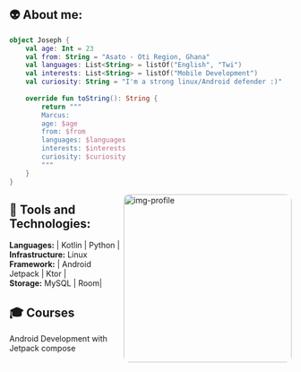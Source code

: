 👽 About me: 
---

```Kotlin
object Joseph {
    val age: Int = 23
    val from: String = "Asato - Oti Region, Ghana"
    val languages: List<String> = listOf("English", "Twi")
    val interests: List<String> = listOf("Mobile Development")
    val curiosity: String = "I'm a strong linux/Android defender :)"
    
    override fun toString(): String {
        return """
        Marcus:
        age: $age
        from: $from
        languages: $languages
        interests: $interests
        curiosity: $curiosity
		"""
    }
}

```

<img src="./img/Coding Hello World GIF.gif" alt="img-profile" width="300px" align="right" style="border-radius: 10px;"/>

🚀 Tools and Technologies:
---
**Languages:** | Kotlin | Python |<br>
**Infrastructure:** Linux <br>
**Framework:** | Android Jetpack | Ktor |  <br>
**Storage:** MySQL | Room|
   

🎓 Courses 
---

Android Development with Jetpack compose<br>
